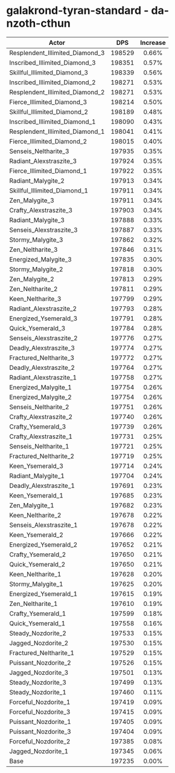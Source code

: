 # galakrond-tyran-standard - da-nzoth-cthun
| Actor | DPS | Increase |
|---|:---:|:---:|
|Resplendent_Illimited_Diamond_3|198529|0.66%|
|Inscribed_Illimited_Diamond_3|198351|0.57%|
|Skillful_Illimited_Diamond_3|198339|0.56%|
|Inscribed_Illimited_Diamond_2|198271|0.53%|
|Resplendent_Illimited_Diamond_2|198271|0.53%|
|Fierce_Illimited_Diamond_3|198214|0.50%|
|Skillful_Illimited_Diamond_2|198189|0.48%|
|Inscribed_Illimited_Diamond_1|198090|0.43%|
|Resplendent_Illimited_Diamond_1|198041|0.41%|
|Fierce_Illimited_Diamond_2|198015|0.40%|
|Senseis_Neltharite_3|197935|0.35%|
|Radiant_Alexstraszite_3|197924|0.35%|
|Fierce_Illimited_Diamond_1|197922|0.35%|
|Radiant_Malygite_2|197913|0.34%|
|Skillful_Illimited_Diamond_1|197911|0.34%|
|Zen_Malygite_3|197911|0.34%|
|Crafty_Alexstraszite_3|197903|0.34%|
|Radiant_Malygite_3|197888|0.33%|
|Senseis_Alexstraszite_3|197887|0.33%|
|Stormy_Malygite_3|197862|0.32%|
|Zen_Neltharite_3|197846|0.31%|
|Energized_Malygite_3|197835|0.30%|
|Stormy_Malygite_2|197818|0.30%|
|Zen_Malygite_2|197813|0.29%|
|Zen_Neltharite_2|197811|0.29%|
|Keen_Neltharite_3|197799|0.29%|
|Radiant_Alexstraszite_2|197793|0.28%|
|Energized_Ysemerald_3|197791|0.28%|
|Quick_Ysemerald_3|197784|0.28%|
|Senseis_Alexstraszite_2|197776|0.27%|
|Deadly_Alexstraszite_3|197774|0.27%|
|Fractured_Neltharite_3|197772|0.27%|
|Deadly_Alexstraszite_2|197764|0.27%|
|Radiant_Alexstraszite_1|197758|0.27%|
|Energized_Malygite_1|197754|0.26%|
|Energized_Malygite_2|197754|0.26%|
|Senseis_Neltharite_2|197751|0.26%|
|Crafty_Alexstraszite_2|197740|0.26%|
|Crafty_Ysemerald_3|197739|0.26%|
|Crafty_Alexstraszite_1|197731|0.25%|
|Senseis_Neltharite_1|197721|0.25%|
|Fractured_Neltharite_2|197719|0.25%|
|Keen_Ysemerald_3|197714|0.24%|
|Radiant_Malygite_1|197704|0.24%|
|Deadly_Alexstraszite_1|197691|0.23%|
|Keen_Ysemerald_1|197685|0.23%|
|Zen_Malygite_1|197682|0.23%|
|Keen_Neltharite_2|197678|0.22%|
|Senseis_Alexstraszite_1|197678|0.22%|
|Keen_Ysemerald_2|197666|0.22%|
|Energized_Ysemerald_2|197652|0.21%|
|Crafty_Ysemerald_2|197650|0.21%|
|Quick_Ysemerald_2|197650|0.21%|
|Keen_Neltharite_1|197628|0.20%|
|Stormy_Malygite_1|197625|0.20%|
|Energized_Ysemerald_1|197615|0.19%|
|Zen_Neltharite_1|197610|0.19%|
|Crafty_Ysemerald_1|197599|0.18%|
|Quick_Ysemerald_1|197558|0.16%|
|Steady_Nozdorite_2|197533|0.15%|
|Jagged_Nozdorite_2|197530|0.15%|
|Fractured_Neltharite_1|197529|0.15%|
|Puissant_Nozdorite_2|197526|0.15%|
|Jagged_Nozdorite_3|197501|0.13%|
|Steady_Nozdorite_3|197499|0.13%|
|Steady_Nozdorite_1|197460|0.11%|
|Forceful_Nozdorite_1|197419|0.09%|
|Forceful_Nozdorite_3|197415|0.09%|
|Puissant_Nozdorite_1|197405|0.09%|
|Puissant_Nozdorite_3|197404|0.09%|
|Forceful_Nozdorite_2|197385|0.08%|
|Jagged_Nozdorite_1|197345|0.06%|
|Base|197235|0.00%|
